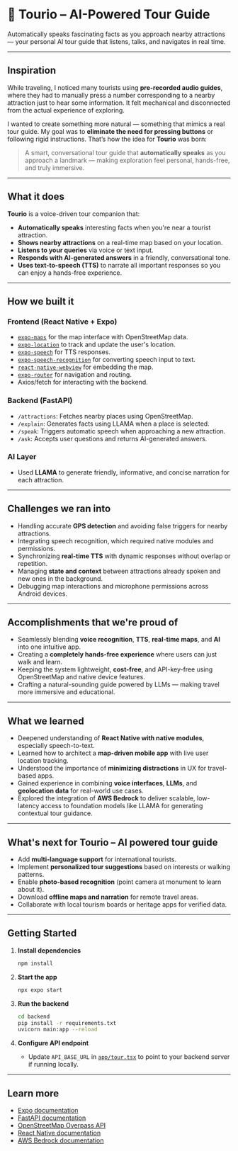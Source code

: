 # 🤖 Tourio – AI-Powered Tour Guide

Automatically speaks fascinating facts as you approach nearby attractions — your personal AI tour guide that listens, talks, and navigates in real time.

---

## Inspiration

While traveling, I noticed many tourists using **pre-recorded audio guides**, where they had to manually press a number corresponding to a nearby attraction just to hear some information. It felt mechanical and disconnected from the actual experience of exploring.

I wanted to create something more natural — something that mimics a real tour guide. My goal was to **eliminate the need for pressing buttons** or following rigid instructions. That’s how the idea for **Tourio** was born:

> A smart, conversational tour guide that **automatically speaks** as you approach a landmark — making exploration feel personal, hands-free, and truly immersive.

---

## What it does

**Tourio** is a voice-driven tour companion that:

- **Automatically speaks** interesting facts when you're near a tourist attraction.
- **Shows nearby attractions** on a real-time map based on your location.
- **Listens to your queries** via voice or text input.
- **Responds with AI-generated answers** in a friendly, conversational tone.
- **Uses text-to-speech (TTS)** to narrate all important responses so you can enjoy a hands-free experience.

---

## How we built it

### Frontend (React Native + Expo)

- [`expo-maps`](https://docs.expo.dev/versions/latest/sdk/maps/) for the map interface with OpenStreetMap data.
- [`expo-location`](https://docs.expo.dev/versions/latest/sdk/location/) to track and update the user's location.
- [`expo-speech`](https://docs.expo.dev/versions/latest/sdk/speech/) for TTS responses.
- [`expo-speech-recognition`](https://docs.expo.dev/versions/latest/sdk/speech-recognition/) for converting speech input to text.
- [`react-native-webview`](https://github.com/react-native-webview/react-native-webview) for embedding the map.
- [`expo-router`](https://docs.expo.dev/router/introduction/) for navigation and routing.
- Axios/fetch for interacting with the backend.

### Backend (FastAPI)

- `/attractions`: Fetches nearby places using OpenStreetMap.
- `/explain`: Generates facts using LLAMA when a place is selected.
- `/speak`: Triggers automatic speech when approaching a new attraction.
- `/ask`: Accepts user questions and returns AI-generated answers.

### AI Layer

- Used **LLAMA** to generate friendly, informative, and concise narration for each attraction.

---

## Challenges we ran into

- Handling accurate **GPS detection** and avoiding false triggers for nearby attractions.
- Integrating speech recognition, which required native modules and permissions.
- Synchronizing **real-time TTS** with dynamic responses without overlap or repetition.
- Managing **state and context** between attractions already spoken and new ones in the background.
- Debugging map interactions and microphone permissions across Android devices.

---

## Accomplishments that we're proud of

- Seamlessly blending **voice recognition**, **TTS**, **real-time maps**, and **AI** into one intuitive app.
- Creating a **completely hands-free experience** where users can just walk and learn.
- Keeping the system lightweight, **cost-free**, and API-key-free using OpenStreetMap and native device features.
- Crafting a natural-sounding guide powered by LLMs — making travel more immersive and educational.

---

## What we learned

- Deepened understanding of **React Native with native modules**, especially speech-to-text.
- Learned how to architect a **map-driven mobile app** with live user location tracking.
- Understood the importance of **minimizing distractions** in UX for travel-based apps.
- Gained experience in combining **voice interfaces**, **LLMs**, and **geolocation data** for real-world use cases.
- Explored the integration of **AWS Bedrock** to deliver scalable, low-latency access to foundation models like LLAMA for generating contextual tour guidance.

---

## What's next for Tourio – AI powered tour guide

- Add **multi-language support** for international tourists.
- Implement **personalized tour suggestions** based on interests or walking patterns.
- Enable **photo-based recognition** (point camera at monument to learn about it).
- Download **offline maps and narration** for remote travel areas.
- Collaborate with local tourism boards or heritage apps for verified data.

---

## Getting Started

1. **Install dependencies**

   ```bash
   npm install
   ```

2. **Start the app**

   ```bash
   npx expo start
   ```

3. **Run the backend**

   ```bash
   cd backend
   pip install -r requirements.txt
   uvicorn main:app --reload
   ```

4. **Configure API endpoint**

   - Update `API_BASE_URL` in [`app/tour.tsx`](app/tour.tsx) to point to your backend server if running locally.

---

## Learn more

- [Expo documentation](https://docs.expo.dev/)
- [FastAPI documentation](https://fastapi.tiangolo.com/)
- [OpenStreetMap Overpass API](https://overpass-api.de/)
- [React Native documentation](https://reactnative.dev/docs/getting-started)
- [AWS Bedrock documentation](https://aws.amazon.com/bedrock/)
